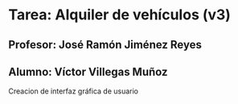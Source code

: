 # Tarea: Alquiler de vehículos (v3)
## Profesor: José Ramón Jiménez Reyes
## Alumno: Víctor Villegas Muñoz

Creacion de interfaz gráfica de usuario
